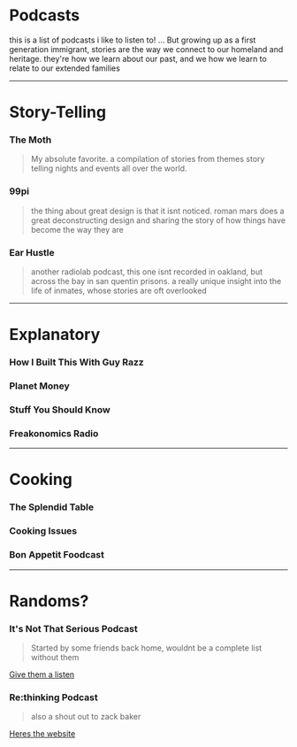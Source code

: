 # Podcasts 
this is a list of podcasts i like to listen to! ...
But growing up as a first generation immigrant, stories are the way we connect to our homeland and heritage. they're how we learn about our past, and we how we learn to relate to our extended families

-----

# Story-Telling

### The Moth 
> <p> My absolute favorite. a compilation of stories from themes story telling nights and events all over the world. </p> 
### 99pi
> <p> the thing about great design is that it isnt noticed. roman mars does a great deconstructing design and sharing the story of how things have become the way they are </p> 
### Ear Hustle
> <p> another radiolab podcast, this one isnt recorded in oakland, but across the bay in san quentin prisons. a really unique insight into the life of inmates, whose stories are oft overlooked</p> 

-----

# Explanatory
### How I Built This With Guy Razz

### Planet Money
### Stuff You Should Know
### Freakonomics Radio

-----


# Cooking 
### The Splendid Table
### Cooking Issues
### Bon Appetit Foodcast


-----


# Randoms? 
### It's Not That Serious Podcast
> <p> Started by some friends back home, wouldnt be a complete list without them</p>
 [Give them a listen](https://soundcloud.com/itsnotthatseriouspodcast)
 
 ### Re:thinking Podcast
 > <p> also a shout out to zack baker</p>
 [Heres the website](https://www.rethinking.io/)

